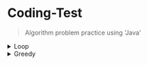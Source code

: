# Coding-Test
> Algorithm problem practice using 'Java'

<details>
  <summary>Loop</summary>
  
  ---
  ##### [> Pyramid](https://github.com/leeheefull/Algorithms/tree/master/CodingTest/src/loop/Pyramid.java)
  ##### [> Omok](https://github.com/leeheefull/Algorithms/tree/master/CodingTest/src/loop/Omok.java)
  ---
</details>


<details>
  <summary>Greedy</summary>
  
  ---
  ##### [> SugarDelivery](https://github.com/leeheefull/Algorithms/tree/master/CodingTest/src/greedy/SugarDelivery.java)
  ---
</details>